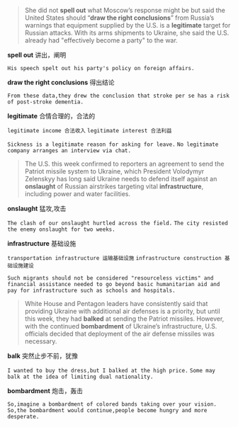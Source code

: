 

>She did not **spell out** what Moscow’s response might be but said the United States should “**draw the right conclusions**” from Russia’s warnings that equipment supplied by the U.S. is a **legitimate** target for Russian attacks. With its arms shipments to Ukraine, she said the U.S. already had "effectively become a party" to the war.

**spell out** 讲出，阐明

```His speech spelt out his party's policy on foreign affairs.```

**draw the right conclusions** 得出结论

```From these data,they drew the conclusion that stroke per se has a risk of post-stroke dementia.```

**legitimate** 合情合理的，合法的

```legitimate income 合法收入```
```legitimate interest 合法利益```

```Sickness is a legitimate reason for asking for leave.```
```No legitimate company arranges an interview via chat.```



>The U.S. this week confirmed to reporters an agreement to send the Patriot missile system to Ukraine, which President Volodymyr Zelenskyy has long said Ukraine needs to defend itself against an **onslaught** of Russian airstrikes targeting vital **infrastructure**, including power and water facilities.

**onslaught** 猛攻,攻击

```The clash of our onslaught hurtled across the field.```
```The city resisted the enemy onslaught for two weeks.```

**infrastructure** 基础设施

```transportation infrastructure 运输基础设施```
```infrastructure construction 基础设施建设```

```Such migrants should not be considered "resourceless victims" and financial assistance needed to go beyond basic humanitarian aid and pay for infrastructure such as schools and hospitals.```

>White House and Pentagon leaders have consistently said that providing Ukraine with additional air defenses is a priority, but until this week, they had **balked** at sending the Patriot missiles. However, with the continued **bombardment** of Ukraine’s infrastructure, U.S. officials decided that deployment of the air defense missiles was necessary.

**balk** 突然止步不前，犹豫

```I wanted to buy the dress,but I balked at the high price.```
```Some may balk at the idea of limiting dual nationality.```


**bombardment** 炮击，轰击

```So,imagine a bombardment of colored bands taking over your vision.```
```So,the bombardment would continue,people become hungry and more desperate.```




